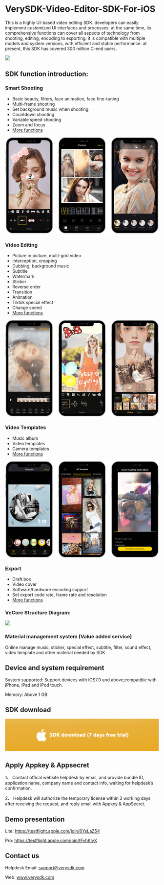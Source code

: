# VerySDK-Video-Editor-SDK-For-iOS
This is a highly UI-based video editing SDK.   developers can easily implement customized UI interfaces and processes. at the same   time, its comprehensive functions can cover all aspects of technology from shooting,   editing, encoding to exporting. it is compatible with multiple models and system   versions, with efficient and stable performance. at present, this SDK has covered 300 million C-end users.

[![](https://github.com/VerySDK1/Video-Editor-SDK-For-Android/blob/main/Photos/preview_1.jpg)](http://www.verysdk.com)
## SDK function introduction:
### Smart Shooting
* Basic beauty, filters, face animation, face fine-tuning
* Multi-frame shooting
* Set background music when shooting
* Countdown shooting
* Variable speed shooting
* Zoom and focus
* [More functions](http://www.verysdk.com/function.html)

[![](https://github.com/Terrydaixg/VerySDK-Video-Editor-SDK-For-Android/blob/main/Photos/Shooting.png)](http://www.verysdk.com)

### Video Editing
* Picture in picture, multi-grid video
* Interception, cropping
* Dubbing, background music
* Subtitle
* Watermark
* Sticker
* Reverse order
* Transition
* Animation
* Tiktok special effect
* Change speed
* [More functions](http://www.verysdk.com/function.html)

[![](https://github.com/Terrydaixg/VerySDK-Video-Editor-SDK-For-Android/blob/main/Photos/Editing.png)](http://www.verysdk.com)

### Video Templates
* Music album
* Video templates
* Camera templates
* [More functions](http://www.verysdk.com/function.html)

[![](https://github.com/Terrydaixg/VerySDK-Video-Editor-SDK-For-Android/blob/main/Photos/Template.png)](http://www.verysdk.com)

### Export
* Draft box
* Video cover
* Software/hardware encoding support
* Set export code rate, frame rate and resolution
* [More functions](http://www.verysdk.com/function.html)

### VeCore Structure Diagram:
[![](https://github.com/VerySDK1/Video-Editor-SDK-For-Android/blob/main/Photos/iOS%20VECore%20Structure%20Diagram.png)](http://www.verysdk.com)

### Material management system (Value added service)
Online manage music, sticker, special effect, subtitle, filter, sound effect, video template and other material needed by SDK

## Device and system requirement
System supported: Support devices with iOS7.0 and above;compatible with iPhone, iPad and iPod touch.

Memory: Above 1 GB

## SDK download
[![](https://github.com/Terrydaixg/VerySDK-Video-Editor-SDK-For-Android/blob/main/Photos/iOS_download.png)](http://www.verysdk.com/document.html)

## Apply Appkey & Appsecret
1、	Contact offical website helpdesk by email, and provide bundle ID, application name, company name and contact info, waiting for helpdesk’s confirmation.

2、	Helpdesk will authorize the temporary license within 3 working days after receiving the request, and reply email with Appkey & AppSecret. 

## Demo presentation
Lite: https://testflight.apple.com/join/6YsLaZ54

Pro:  https://testflight.apple.com/join/tFvhKlyX

## Contact us
Helpdesk Email: support@verysdk.com

Web:   www.verysdk.com

